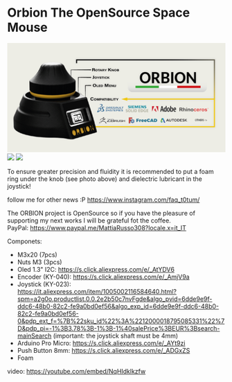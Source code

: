 # Orbion The OpenSource Space Mouse

![](IMG/display.png)
![](IMG/Orbiter_menu_SCH.png)
![](IMG/home_ele_sch.png)

To ensure greater precision and fluidity it is recommended to put a foam ring under the knob (see photo above) and dielectric lubricant in the joystick!

follow me for other news :P
https://www.instagram.com/faq_t0tum/

The ORBION project is OpenSource so if you have the pleasure of supporting my next works I will be grateful fot the coffee.  
PayPal: https://www.paypal.me/MattiaRusso308?locale.x=it_IT

Componets:
- M3x20 (7pcs)
- Nuts M3 (3pcs)
- Oled 1.3" I2C: 
https://s.click.aliexpress.com/e/_AtYDV6
- Encoder (KY-040): 
https://s.click.aliexpress.com/e/_AmjV9a
- Joystick (KY-023): 
https://it.aliexpress.com/item/1005002116584640.html?spm=a2g0o.productlist.0.0.2e2b50c7nvFgde&algo_pvid=6dde9e9f-ddc6-48b0-82c2-fe9a0bd0ef56&algo_exp_id=6dde9e9f-ddc6-48b0-82c2-fe9a0bd0ef56-0&pdp_ext_f=%7B%22sku_id%22%3A%2212000018795085331%22%7D&pdp_pi=-1%3B3.78%3B-1%3B-1%40salePrice%3BEUR%3Bsearch-mainSearch (important: the joystick shaft must be 4mm)
- Arduino Pro Micro:
https://s.click.aliexpress.com/e/_AYt9zi
- Push Button 8mm:
https://s.click.aliexpress.com/e/_ADGxZS
- Foam

video: https://youtube.com/embed/NqHIdklkzfw
